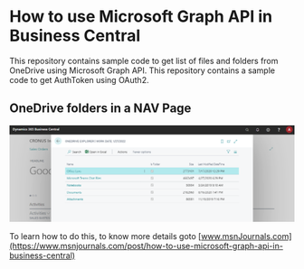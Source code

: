 # How to use Microsoft Graph API in Business Central
This repository contains sample code to get list of files and folders from OneDrive using Microsoft Graph API. 
This repository contains a sample code to get AuthToken using OAuth2.

## OneDrive folders in a NAV Page
![OneDrive Explorer](/media/OneDrive-Explorer.png)

To learn how to do this, to know more details goto [www.msnJournals.com](https://www.msnjournals.com/post/how-to-use-microsoft-graph-api-in-business-central)


